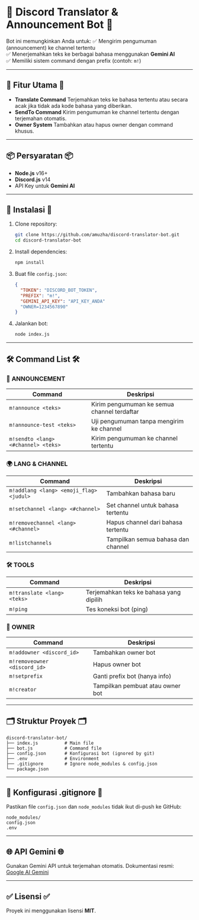 # 📢 Discord Translator & Announcement Bot 📢

Bot ini memungkinkan Anda untuk:
✅ Mengirim pengumuman (announcement) ke channel tertentu <br>
✅ Menerjemahkan teks ke berbagai bahasa menggunakan **Gemini AI** <br>
✅ Memiliki sistem command dengan prefix (contoh: `m!`) <br>

---

## 🚀 Fitur Utama 🚀

* **Translate Command**
  Terjemahkan teks ke bahasa tertentu atau secara acak jika tidak ada kode bahasa yang diberikan.
* **SendTo Command**
  Kirim pengumuman ke channel tertentu dengan terjemahan otomatis.
* **Owner System**
  Tambahkan atau hapus owner dengan command khusus.

---

## 📦 Persyaratan 📦

* **Node.js** v16+
* **Discord.js** v14
* API Key untuk **Gemini AI**

---

## 🔧 Instalasi 🔧

1. Clone repository:

   ```bash
   git clone https://github.com/amuzha/discord-translator-bot.git
   cd discord-translator-bot
   ```

2. Install dependencies:

   ```bash
   npm install
   ```

3. Buat file `config.json`:

   ```json
   {
     "TOKEN": "DISCORD_BOT_TOKEN",
     "PREFIX": "m!",
     "GEMINI_API_KEY": "API_KEY_ANDA"
     "OWNER=1234567890"
   }
   ```

4. Jalankan bot:

   ```bash
   node index.js
   ```

---

## 🛠️ Command List 🛠️

### 📢 **ANNOUNCEMENT**

| Command                             | Deskripsi                                   |
| ----------------------------------- | ------------------------------------------- |
| `m!announce <teks>`                 | Kirim pengumuman ke semua channel terdaftar |
| `m!announce-test <teks>`            | Uji pengumuman tanpa mengirim ke channel    |
| `m!sendto <lang> <#channel> <teks>` | Kirim pengumuman ke channel tertentu        |

### 🌍 **LANG & CHANNEL**

| Command                                 | Deskripsi                          |
| --------------------------------------- | ---------------------------------- |
| `m!addlang <lang> <emoji_flag> <judul>` | Tambahkan bahasa baru              |
| `m!setchannel <lang> <#channel>`        | Set channel untuk bahasa tertentu  |
| `m!removechannel <lang> <#channel>`     | Hapus channel dari bahasa tertentu |
| `m!listchannels`                        | Tampilkan semua bahasa dan channel |

### 🛠 **TOOLS**

| Command                     | Deskripsi                               |
| --------------------------- | --------------------------------------- |
| `m!translate <lang> <teks>` | Terjemahkan teks ke bahasa yang dipilih |
| `m!ping`                    | Tes koneksi bot (ping)                  |

### 🔑 **OWNER**

| Command                      | Deskripsi                        |
| ---------------------------- | -------------------------------- |
| `m!addowner <discord_id>`    | Tambahkan owner bot              |
| `m!removeowner <discord_id>` | Hapus owner bot                  |
| `m!setprefix`                | Ganti prefix bot (hanya info)    |
| `m!creator`                  | Tampilkan pembuat atau owner bot |

---

## 🗂️ Struktur Proyek 🗂️

```
discord-translator-bot/
├── index.js          # Main file
├── bot.js            # Command file
├── config.json       # Konfigurasi bot (ignored by git)
├── .env              # Environment
├── .gitignore        # Ignore node_modules & config.json
└── package.json
```

---

## 🔐 Konfigurasi .gitignore 🔐

Pastikan file `config.json` dan `node_modules` tidak ikut di-push ke GitHub:

```
node_modules/
config.json
.env
```

---

## 🌐 API Gemini 🌐

Gunakan Gemini API untuk terjemahan otomatis.
Dokumentasi resmi: [Google AI Gemini](https://ai.google.dev/)

---

## ✅ Lisensi ✅

Proyek ini menggunakan lisensi **MIT**.
